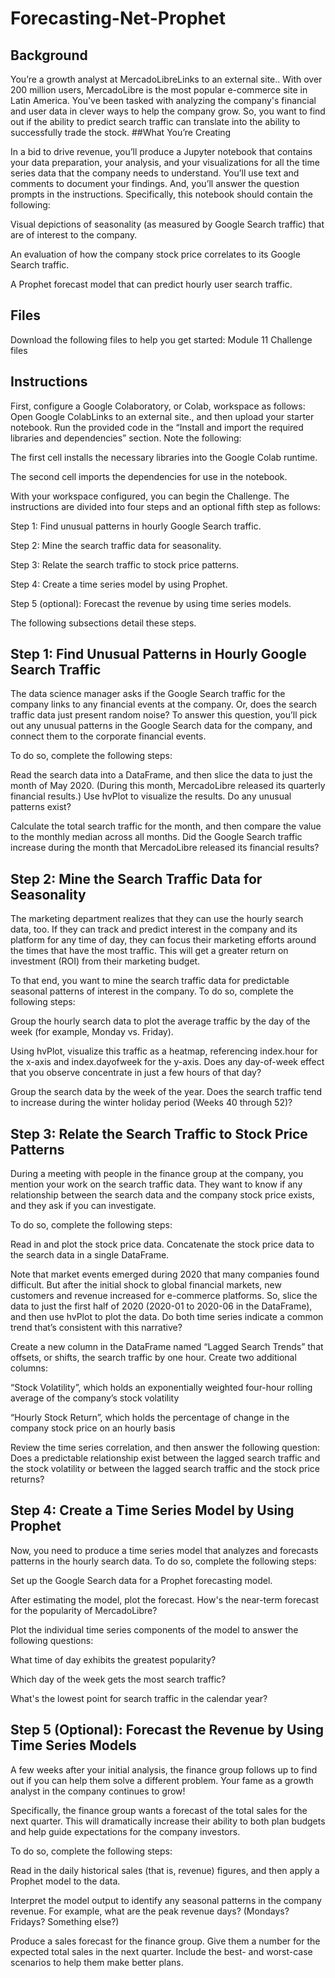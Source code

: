 # Forecasting-Net-Prophet
## Background

You’re a growth analyst at MercadoLibreLinks to an external site.. With over 200 million users, MercadoLibre is the most popular e-commerce site in Latin America. You've been tasked with analyzing the company's financial and user data in clever ways to help the company grow. So, you want to find out if the ability to predict search traffic can translate into the ability to successfully trade the stock.
##What You’re Creating

In a bid to drive revenue, you’ll produce a Jupyter notebook that contains your data preparation, your analysis, and your visualizations for all the time series data that the company needs to understand. You’ll use text and comments to document your findings. And, you’ll answer the question prompts in the instructions. Specifically, this notebook should contain the following:

Visual depictions of seasonality (as measured by Google Search traffic) that are of interest to the company.

An evaluation of how the company stock price correlates to its Google Search traffic.

A Prophet forecast model that can predict hourly user search traffic.
## Files

Download the following files to help you get started:
Module 11 Challenge files
## Instructions

First, configure a Google Colaboratory, or Colab, workspace as follows:
Open Google ColabLinks to an external site., and then upload your starter notebook.
Run the provided code in the “Install and import the required libraries and dependencies” section. Note the following:

The first cell installs the necessary libraries into the Google Colab runtime.

The second cell imports the dependencies for use in the notebook.

With your workspace configured, you can begin the Challenge. The instructions are divided into four steps and an optional fifth step as follows:

Step 1: Find unusual patterns in hourly Google Search traffic.

Step 2: Mine the search traffic data for seasonality.

Step 3: Relate the search traffic to stock price patterns.

Step 4: Create a time series model by using Prophet.

Step 5 (optional): Forecast the revenue by using time series models.

The following subsections detail these steps.
## Step 1: Find Unusual Patterns in Hourly Google Search Traffic

The data science manager asks if the Google Search traffic for the company links to any financial events at the company. Or, does the search traffic data just present random noise? To answer this question, you’ll pick out any unusual patterns in the Google Search data for the company, and connect them to the corporate financial events.

To do so, complete the following steps:

Read the search data into a DataFrame, and then slice the data to just the month of May 2020. (During this month, MercadoLibre released its quarterly financial results.) Use hvPlot to visualize the results. Do any unusual patterns exist?

Calculate the total search traffic for the month, and then compare the value to the monthly median across all months. Did the Google Search traffic increase during the month that MercadoLibre released its financial results?
## Step 2: Mine the Search Traffic Data for Seasonality

The marketing department realizes that they can use the hourly search data, too. If they can track and predict interest in the company and its platform for any time of day, they can focus their marketing efforts around the times that have the most traffic. This will get a greater return on investment (ROI) from their marketing budget.

To that end, you want to mine the search traffic data for predictable seasonal patterns of interest in the company. To do so, complete the following steps:

Group the hourly search data to plot the average traffic by the day of the week (for example, Monday vs. Friday).

Using hvPlot, visualize this traffic as a heatmap, referencing index.hour for the x-axis and index.dayofweek for the y-axis. Does any day-of-week effect that you observe concentrate in just a few hours of that day?

Group the search data by the week of the year. Does the search traffic tend to increase during the winter holiday period (Weeks 40 through 52)?
## Step 3: Relate the Search Traffic to Stock Price Patterns

During a meeting with people in the finance group at the company, you mention your work on the search traffic data. They want to know if any relationship between the search data and the company stock price exists, and they ask if you can investigate.

To do so, complete the following steps:

Read in and plot the stock price data. Concatenate the stock price data to the search data in a single DataFrame.

Note that market events emerged during 2020 that many companies found difficult. But after the initial shock to global financial markets, new customers and revenue increased for e-commerce platforms. So, slice the data to just the first half of 2020 (2020-01 to 2020-06 in the DataFrame), and then use hvPlot to plot the data. Do both time series indicate a common trend that’s consistent with this narrative?

Create a new column in the DataFrame named “Lagged Search Trends” that offsets, or shifts, the search traffic by one hour. Create two additional columns:

“Stock Volatility”, which holds an exponentially weighted four-hour rolling average of the company’s stock volatility

“Hourly Stock Return”, which holds the percentage of change in the company stock price on an hourly basis

Review the time series correlation, and then answer the following question: Does a predictable relationship exist between the lagged search traffic and the stock volatility or between the lagged search traffic and the stock price returns?
## Step 4: Create a Time Series Model by Using Prophet

Now, you need to produce a time series model that analyzes and forecasts patterns in the hourly search data. To do so, complete the following steps:

Set up the Google Search data for a Prophet forecasting model.

After estimating the model, plot the forecast. How's the near-term forecast for the popularity of MercadoLibre?

Plot the individual time series components of the model to answer the following questions:

What time of day exhibits the greatest popularity?

Which day of the week gets the most search traffic?

What's the lowest point for search traffic in the calendar year?
## Step 5 (Optional): Forecast the Revenue by Using Time Series Models

A few weeks after your initial analysis, the finance group follows up to find out if you can help them solve a different problem. Your fame as a growth analyst in the company continues to grow!

Specifically, the finance group wants a forecast of the total sales for the next quarter. This will dramatically increase their ability to both plan budgets and help guide expectations for the company investors.

To do so, complete the following steps:

Read in the daily historical sales (that is, revenue) figures, and then apply a Prophet model to the data.

Interpret the model output to identify any seasonal patterns in the company revenue. For example, what are the peak revenue days? (Mondays? Fridays? Something else?)

Produce a sales forecast for the finance group. Give them a number for the expected total sales in the next quarter. Include the best- and worst-case scenarios to help them make better plans.
